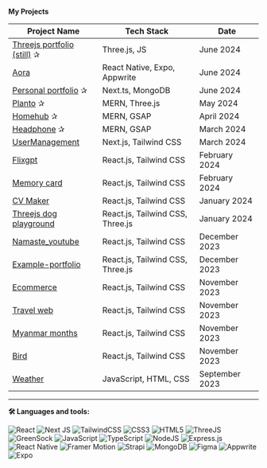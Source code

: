 **My Projects**

<table>
  <thead>
    <tr>
      <th>Project Name</th>
      <th>Tech Stack</th>
      <th>Date</th>
    </tr>
  </thead>
  <tbody>
    <tr>
      <td><a href="#">Threejs portfolio (still)</a> ✰</td>
      <td>Three.js, JS</td>
      <td>June 2024</td>
    </tr>
<!--     <tr>
      <td><a href="#">Next-auth advanced v5 (still)</a> </td>
      <td></td>
      <td>June 2024</td>
    </tr> -->
    <tr>
      <td><a href="https://github.com/nandarwin19/aora">Aora</a></td>
      <td>React Native, Expo, Appwrite</td>
      <td>June 2024</td>
    </tr>
    <tr>
      <td><a href="https://nwin.dev">Personal portfolio</a> ✰</td>
      <td>Next.ts, MongoDB</td>
      <td>June 2024</td>
    </tr>
    <tr>
      <td><a href="https://planto-opqq.onrender.com">Planto</a> ✰</td>
      <td>MERN, Three.js</td>
      <td>May 2024</td>
    </tr>
    <tr>
      <td><a href="https://homehunthub.onrender.com/">Homehub</a> ✰</td>
      <td>MERN, GSAP</td>
      <td>April 2024</td>
    </tr>
    <tr>
      <td><a href="https://headphones-nwin-main-7b5hp07uf-nwins-projects-cefa4bac.vercel.app">Headphone</a> ✰</td>
      <td>MERN, GSAP</td>
      <td>March 2024</td>
    </tr>
    <tr>
      <td><a href="https://nwin-usermanagement.netlify.app/">UserManagement</a></td>
      <td>Next.js, Tailwind CSS</td>
      <td>March 2024</td>
    </tr>
    <tr>
      <td><a href="https://flixgpt-nwin.netlify.app">Flixgpt</a></td>
      <td>React.js, Tailwind CSS</td>
      <td>February 2024</td>
    </tr>
    <tr>
      <td><a href="https://65d793ecaacb781f691c85a0--cheery-faun-c966dd.netlify.app/">Memory card</a></td>
      <td>React.js, Tailwind CSS</td>
      <td>February 2024</td>
    </tr>
    <tr>
      <td><a href="https://65ae299a31747e078735960d--luxury-madeleine-fc7e9c.netlify.app">CV Maker</a></td>
      <td>React.js, Tailwind CSS</td>
      <td>January 2024</td>
    </tr>
    <tr>
      <td><a href="https://6592f222b4d60ce2812e62ec--courageous-fairy-a84af4.netlify.app/">Threejs dog playground</a></td>
      <td>React.js, Tailwind CSS, Three.js</td>
      <td>January 2024</td>
    </tr>
    <tr>
      <td><a href="https://shimmering-begonia-d854a4.netlify.app/">Namaste_youtube</a></td>
      <td>React.js, Tailwind CSS</td>
      <td>December 2023</td>
    </tr>
    <tr>
      <td><a href="https://legendary-granita-8380ae.netlify.app/">Example-portfolio</a></td>
      <td>React.js, Tailwind CSS, Three.js</td>
      <td>December 2023</td>
    </tr>
    <tr>
      <td><a href="https://steady-zabaione-ff4f33.netlify.app">Ecommerce</a></td>
      <td>React.js, Tailwind CSS</td>
      <td>November 2023</td>
    </tr>
    <tr>
      <td><a href="https://incandescent-torte-cb7f20.netlify.app/">Travel web</a></td>
      <td>React.js, Tailwind CSS</td>
      <td>November 2023</td>
    </tr>
    <tr>
      <td><a href="https://65647ef2fbcc753368c6509b--glowing-tiramisu-31f44c.netlify.app/">Myanmar months</a></td>
      <td>React.js, Tailwind CSS</td>
      <td>November 2023</td>
    </tr>
    <tr>
      <td><a href="https://birds-n.netlify.app/">Bird</a></td>
      <td>React.js, Tailwind CSS</td>
      <td>November 2023</td>
    </tr>
    <tr>
      <td><a href="https://nwin19.github.io/weather/">Weather</a></td>
      <td>JavaScript, HTML, CSS</td>
      <td>September 2023</td>
    </tr>
  </tbody>
</table>

---

**🛠 Languages and tools:**

![React](https://img.shields.io/badge/react-%2320232a.svg?style=flat-square&logo=react&logoColor=%2361DAFB)
![Next JS](https://img.shields.io/badge/Next-black?style=flat-square&logo=next.js&logoColor=white)
![TailwindCSS](https://img.shields.io/badge/tailwindcss-%2338B2AC.svg?style=flat-square&logo=tailwind-css&logoColor=white)
![CSS3](https://img.shields.io/badge/css3-%231572B6.svg?style=flat-square&logo=css3&logoColor=white)
![HTML5](https://img.shields.io/badge/html5-%23E34F26.svg?style=flat-square&logo=html5&logoColor=white)
![ThreeJS](https://img.shields.io/badge/ThreeJS-black?style=flat-square&logo=three.js&logoColor=white)
![GreenSock](https://img.shields.io/badge/GreenSock-88CE02?style=flat-square&logo=greensock&logoColor=white)
![JavaScript](https://img.shields.io/badge/javascript-%23323330.svg?style=flat-square&logo=javascript&logoColor=%23F7DF1E)
![TypeScript](https://img.shields.io/badge/typescript-%23007ACC.svg?style=flat-square&logo=typescript&logoColor=white)
![NodeJS](https://img.shields.io/badge/node.js-6DA55F?style=flat-square&logo=node.js&logoColor=white)
![Express.js](https://img.shields.io/badge/express.js-%23404d59.svg?style=flat-square&logo=express&logoColor=%2361DAFB)
![React Native](https://img.shields.io/badge/react_native-%2320232a.svg?style=flat-square&logo=react&logoColor=%2361DAFB)
![Framer Motion](https://img.shields.io/badge/Framer-black?style=flat-square&logo=framer&logoColor=blue)
![Strapi](https://img.shields.io/badge/Strapi-%232E7EEA.svg?style=flat-square&logo=strapi&logoColor=white)
![MongoDB](https://img.shields.io/badge/MongoDB-%234ea94b.svg?style=flat-square&logo=mongodb&logoColor=white)
![Figma](https://img.shields.io/badge/figma-%23F24E1E.svg?style=flat-square&logo=figma&logoColor=white)
![Appwrite](https://img.shields.io/badge/Appwrite-0052CC?style=flat-square&logo=appwrite&logoColor=white)
![Expo](https://img.shields.io/badge/expo-1C1E24?style=flat-square&logo=expo&logoColor=white)


